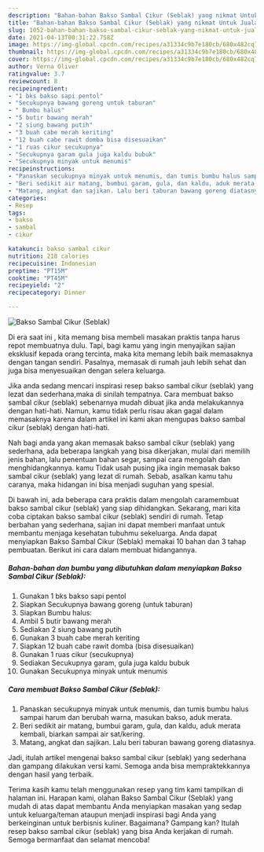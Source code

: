 ```yaml
---
description: "Bahan-bahan Bakso Sambal Cikur (Seblak) yang nikmat Untuk Jualan"
title: "Bahan-bahan Bakso Sambal Cikur (Seblak) yang nikmat Untuk Jualan"
slug: 1052-bahan-bahan-bakso-sambal-cikur-seblak-yang-nikmat-untuk-jualan
date: 2021-04-13T00:31:22.758Z
image: https://img-global.cpcdn.com/recipes/a31334c9b7e180cb/680x482cq70/bakso-sambal-cikur-seblak-foto-resep-utama.jpg
thumbnail: https://img-global.cpcdn.com/recipes/a31334c9b7e180cb/680x482cq70/bakso-sambal-cikur-seblak-foto-resep-utama.jpg
cover: https://img-global.cpcdn.com/recipes/a31334c9b7e180cb/680x482cq70/bakso-sambal-cikur-seblak-foto-resep-utama.jpg
author: Verna Oliver
ratingvalue: 3.7
reviewcount: 8
recipeingredient:
- "1 bks bakso sapi pentol"
- "Secukupnya bawang goreng untuk taburan"
- " Bumbu halus"
- "5 butir bawang merah"
- "2 siung bawang putih"
- "3 buah cabe merah keriting"
- "12 buah cabe rawit domba bisa disesuaikan"
- "1 ruas cikur secukupnya"
- "Secukupnya garam gula juga kaldu bubuk"
- "Secukupnya minyak untuk menumis"
recipeinstructions:
- "Panaskan secukupnya minyak untuk menumis, dan tumis bumbu halus sampai harum dan berubah warna, masukan bakso, aduk merata."
- "Beri sedikit air matang, bumbui garam, gula, dan kaldu, aduk merata kembali, biarkan sampai air sat/kering."
- "Matang, angkat dan sajikan. Lalu beri taburan bawang goreng diatasnya."
categories:
- Resep
tags:
- bakso
- sambal
- cikur

katakunci: bakso sambal cikur 
nutrition: 218 calories
recipecuisine: Indonesian
preptime: "PT15M"
cooktime: "PT45M"
recipeyield: "2"
recipecategory: Dinner

---
```



![Bakso Sambal Cikur (Seblak)](https://img-global.cpcdn.com/recipes/a31334c9b7e180cb/680x482cq70/bakso-sambal-cikur-seblak-foto-resep-utama.jpg)

Di era  saat ini , kita memang bisa membeli masakan praktis tanpa harus repot membuatnya dulu. Tapi, bagi kamu yang ingin menyajikan sajian eksklusif kepada orang tercinta, maka kita memang lebih baik memasaknya dengan tangan sendiri. Pasalnya, memasak di rumah jauh lebih sehat dan juga bisa menyesuaikan dengan selera keluarga.

Jika anda sedang mencari inspirasi resep bakso sambal cikur (seblak) yang lezat dan sederhana,maka di sinilah tempatnya. Cara membuat bakso sambal cikur (seblak)  sebenarnya mudah dibuat jika anda melakukannya dengan hati-hati. Namun, kamu tidak perlu risau akan gagal dalam memasaknya 
karena dalam artikel ini kami akan mengupas bakso sambal cikur (seblak) dengan hati-hati.  



Nah bagi anda yang akan memasak bakso sambal cikur (seblak) yang sederhana, ada beberapa langkah yang bisa dikerjakan, mulai dari memilih jenis bahan, lalu penentuan bahan segar, sampai cara mengolah dan menghidangkannya. kamu Tidak usah pusing jika ingin memasak bakso sambal cikur (seblak) yang lezat di rumah. Sebab, asalkan kamu  tahu caranya, maka hidangan ini bisa menjadi suguhan yang spesial.

Di bawah ini, ada beberapa cara praktis  dalam mengolah caramembuat bakso sambal cikur (seblak) yang siap dihidangkan. Sekarang, mari kita coba ciptakan bakso sambal cikur (seblak) sendiri di rumah. Tetap berbahan yang sederhana, sajian ini dapat memberi manfaat untuk membantu menjaga kesehatan tubuhmu sekeluarga. Anda dapat menyiapkan Bakso Sambal Cikur (Seblak) memakai 10 bahan dan 3 tahap pembuatan. Berikut ini cara dalam membuat hidangannya.

<!--inarticleads1-->

##### Bahan-bahan dan bumbu yang dibutuhkan dalam menyiapkan Bakso Sambal Cikur (Seblak):

1. Gunakan 1 bks bakso sapi pentol
1. Siapkan Secukupnya bawang goreng (untuk taburan)
1. Siapkan  Bumbu halus:
1. Ambil 5 butir bawang merah
1. Sediakan 2 siung bawang putih
1. Gunakan 3 buah cabe merah keriting
1. Siapkan 12 buah cabe rawit domba (bisa disesuaikan)
1. Gunakan 1 ruas cikur (secukupnya)
1. Sediakan Secukupnya garam, gula juga kaldu bubuk
1. Gunakan Secukupnya minyak untuk menumis




<!--inarticleads2-->

##### Cara membuat Bakso Sambal Cikur (Seblak):

1. Panaskan secukupnya minyak untuk menumis, dan tumis bumbu halus sampai harum dan berubah warna, masukan bakso, aduk merata.
1. Beri sedikit air matang, bumbui garam, gula, dan kaldu, aduk merata kembali, biarkan sampai air sat/kering.
1. Matang, angkat dan sajikan. Lalu beri taburan bawang goreng diatasnya.




Jadi, itulah artikel mengenai  bakso sambal cikur (seblak)  yang sederhana dan gampang dilakukan versi kami. Semoga anda bisa mempraktekkannya dengan hasil yang terbaik. 

Terima kasih kamu telah menggunakan resep yang tim kami tampilkan di halaman ini. Harapan kami, olahan  Bakso Sambal Cikur (Seblak) yang mudah di atas dapat membantu Anda menyiapkan masakan yang sedap untuk keluarga/teman ataupun menjadi inspirasi bagi Anda yang berkeinginan untuk berbisnis kuliner. Bagaimana? Gampang kan? Itulah resep bakso sambal cikur (seblak) yang bisa Anda kerjakan di rumah. Semoga bermanfaat dan selamat mencoba!

